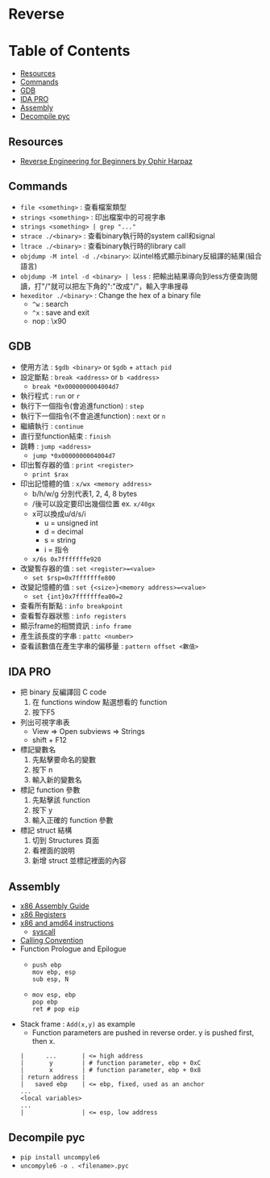 # Reverse

# Table of Contents
* [Resources](#Resources)
* [Commands](#Commands)
* [GDB](#GDB)
* [IDA PRO](#IDA-PRO)
* [Assembly](#Assembly)
* [Decompile pyc](#Decompile-pyc)

## Resources
* [Reverse Engineering for Beginners by Ophir Harpaz](https://www.begin.re/)

## Commands
* `file <something>` : 查看檔案類型
* `strings <something>` : 印出檔案中的可視字串
* `strings <something> | grep "..."`
* `strace ./<binary>` : 查看binary執行時的system call和signal
* `ltrace ./<binary>` : 查看binary執行時的library call
* `objdump -M intel -d ./<binary>`: 以intel格式顯示binary反組譯的結果(組合語言)
* `objdump -M intel -d <binary> | less` : 把輸出結果導向到less方便查詢閱讀，打"/"就可以把左下角的":"改成"/"，輸入字串搜尋
* `hexeditor ./<binary>` : Change the hex of a binary file
  * `^w` : search
  * `^x` : save and exit
  * nop : \x90

## GDB
* 使用方法 : `$gdb <binary>` or `$gdb` + `attach pid`
* 設定斷點 : `break <address>` or `b <address>`
  * `break *0x0000000004004d7`
* 執行程式 : `run` or `r`
* 執行下一個指令(會追進function) : `step`
* 執行下一個指令(不會追進function) : `next` or `n`
* 繼續執行 : `continue`
* 直行至function結束 : `finish`
* 跳轉 : `jump <address>`
  * `jump *0x0000000004004d7`
* 印出暫存器的值 : `print <register>`
  * `print $rax`
* 印出記憶體的值 : `x/wx <memory address>`
  * b/h/w/g 分別代表1, 2, 4, 8 bytes
  * /後可以設定要印出幾個位置 ex. `x/40gx`
  * x可以換成u/d/s/i
    * u = unsigned int
    * d = decimal
    * s = string
    * i = 指令
  * `x/6s 0x7fffffffe920`
* 改變暫存器的值 : `set <register>=<value>`
  * `set $rsp=0x7fffffffe800`
* 改變記憶體的值 : `set {<size>}<memory address>=<value>`
  * `set {int}0x7fffffffea00=2`
* 查看所有斷點 : `info breakpoint`
* 查看暫存器狀態 : `info registers`
* 顯示frame的相關資訊 : `info frame`
* 產生該長度的字串 : `pattc <number>`
* 查看該數值在產生字串的偏移量 : `pattern offset <數值>`

## IDA PRO
* 把 binary 反編譯回 C code
  1. 在 functions window 點選想看的 function
  2. 按下F5
* 列出可視字串表
  * View => Open subviews => Strings
  * shift + F12
* 標記變數名
  1. 先點擊要命名的變數
  2. 按下 n
  3. 輸入新的變數名
* 標記 function 參數
  1. 先點擊該 function
  2. 按下 y
  3. 輸入正確的 function 參數
* 標記 struct 結構
  1. 切到 Structures 頁面
  2. 看裡面的說明
  3. 新增 struct 並標記裡面的內容

## Assembly
* [x86 Assembly Guide](http://www.cs.virginia.edu/~evans/cs216/guides/x86.html)
* [x86 Registers](https://wiki.skullsecurity.org/index.php?title=Registers)
* [x86 and amd64 instructions](https://www.felixcloutier.com/x86/)
  * [syscall](http://blog.rchapman.org/posts/Linux_System_Call_Table_for_x86_64/)
* [Calling Convention](https://medium.com/@ktecv2000/%E7%B7%A9%E8%A1%9D%E5%8D%80%E6%BA%A2%E4%BD%8D%E6%94%BB%E6%93%8A%E4%B9%8B%E4%B8%80-buffer-overflow-83516aa80240)
* Function Prologue and Epilogue
  * ```assembly
    push ebp
    mov ebp, esp
    sub esp, N
    ```
  * ```assembly
    mov esp, ebp
    pop ebp
    ret # pop eip
    ```
* Stack frame : `Add(x,y)` as example
  * Function parameters are pushed in reverse order. y is pushed first, then x.
  ```
  |      ...       | <= high address
  |       y        | # function parameter, ebp + 0xC
  |       x        | # function parameter, ebp + 0x8
  | return address | 
  |   saved ebp    | <= ebp, fixed, used as an anchor
  ...
  <local variables>
  ...
  |                | <= esp, low address
  ```

## Decompile pyc
* `pip install uncompyle6`
* `uncompyle6 -o . <filename>.pyc`